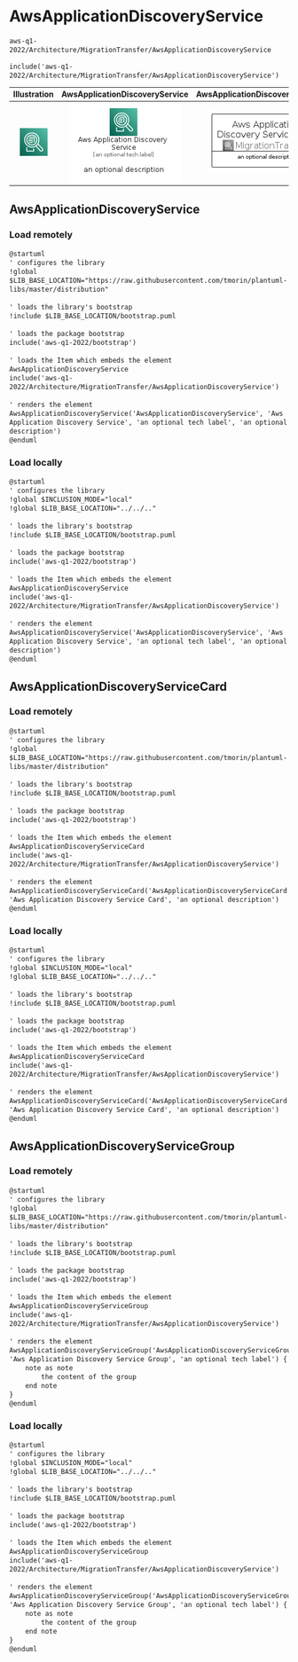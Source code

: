 # AwsApplicationDiscoveryService


```text
aws-q1-2022/Architecture/MigrationTransfer/AwsApplicationDiscoveryService
```

```text
include('aws-q1-2022/Architecture/MigrationTransfer/AwsApplicationDiscoveryService')
```



| Illustration | AwsApplicationDiscoveryService | AwsApplicationDiscoveryServiceCard | AwsApplicationDiscoveryServiceGroup |
| :---: | :---: | :---: | :---: |
| ![illustration for Illustration](../../../aws-q1-2022/Architecture/MigrationTransfer/AwsApplicationDiscoveryService.png) | ![illustration for AwsApplicationDiscoveryService](../../../aws-q1-2022/Architecture/MigrationTransfer/AwsApplicationDiscoveryService.Local.png) | ![illustration for AwsApplicationDiscoveryServiceCard](../../../aws-q1-2022/Architecture/MigrationTransfer/AwsApplicationDiscoveryServiceCard.Local.png) | ![illustration for AwsApplicationDiscoveryServiceGroup](../../../aws-q1-2022/Architecture/MigrationTransfer/AwsApplicationDiscoveryServiceGroup.Local.png) |




## AwsApplicationDiscoveryService

### Load remotely
```plantuml
@startuml
' configures the library
!global $LIB_BASE_LOCATION="https://raw.githubusercontent.com/tmorin/plantuml-libs/master/distribution"

' loads the library's bootstrap
!include $LIB_BASE_LOCATION/bootstrap.puml

' loads the package bootstrap
include('aws-q1-2022/bootstrap')

' loads the Item which embeds the element AwsApplicationDiscoveryService
include('aws-q1-2022/Architecture/MigrationTransfer/AwsApplicationDiscoveryService')

' renders the element
AwsApplicationDiscoveryService('AwsApplicationDiscoveryService', 'Aws Application Discovery Service', 'an optional tech label', 'an optional description')
@enduml
```

### Load locally
```plantuml
@startuml
' configures the library
!global $INCLUSION_MODE="local"
!global $LIB_BASE_LOCATION="../../.."

' loads the library's bootstrap
!include $LIB_BASE_LOCATION/bootstrap.puml

' loads the package bootstrap
include('aws-q1-2022/bootstrap')

' loads the Item which embeds the element AwsApplicationDiscoveryService
include('aws-q1-2022/Architecture/MigrationTransfer/AwsApplicationDiscoveryService')

' renders the element
AwsApplicationDiscoveryService('AwsApplicationDiscoveryService', 'Aws Application Discovery Service', 'an optional tech label', 'an optional description')
@enduml
```

## AwsApplicationDiscoveryServiceCard

### Load remotely
```plantuml
@startuml
' configures the library
!global $LIB_BASE_LOCATION="https://raw.githubusercontent.com/tmorin/plantuml-libs/master/distribution"

' loads the library's bootstrap
!include $LIB_BASE_LOCATION/bootstrap.puml

' loads the package bootstrap
include('aws-q1-2022/bootstrap')

' loads the Item which embeds the element AwsApplicationDiscoveryServiceCard
include('aws-q1-2022/Architecture/MigrationTransfer/AwsApplicationDiscoveryService')

' renders the element
AwsApplicationDiscoveryServiceCard('AwsApplicationDiscoveryServiceCard', 'Aws Application Discovery Service Card', 'an optional description')
@enduml
```

### Load locally
```plantuml
@startuml
' configures the library
!global $INCLUSION_MODE="local"
!global $LIB_BASE_LOCATION="../../.."

' loads the library's bootstrap
!include $LIB_BASE_LOCATION/bootstrap.puml

' loads the package bootstrap
include('aws-q1-2022/bootstrap')

' loads the Item which embeds the element AwsApplicationDiscoveryServiceCard
include('aws-q1-2022/Architecture/MigrationTransfer/AwsApplicationDiscoveryService')

' renders the element
AwsApplicationDiscoveryServiceCard('AwsApplicationDiscoveryServiceCard', 'Aws Application Discovery Service Card', 'an optional description')
@enduml
```

## AwsApplicationDiscoveryServiceGroup

### Load remotely
```plantuml
@startuml
' configures the library
!global $LIB_BASE_LOCATION="https://raw.githubusercontent.com/tmorin/plantuml-libs/master/distribution"

' loads the library's bootstrap
!include $LIB_BASE_LOCATION/bootstrap.puml

' loads the package bootstrap
include('aws-q1-2022/bootstrap')

' loads the Item which embeds the element AwsApplicationDiscoveryServiceGroup
include('aws-q1-2022/Architecture/MigrationTransfer/AwsApplicationDiscoveryService')

' renders the element
AwsApplicationDiscoveryServiceGroup('AwsApplicationDiscoveryServiceGroup', 'Aws Application Discovery Service Group', 'an optional tech label') {
    note as note
        the content of the group
    end note
}
@enduml
```

### Load locally
```plantuml
@startuml
' configures the library
!global $INCLUSION_MODE="local"
!global $LIB_BASE_LOCATION="../../.."

' loads the library's bootstrap
!include $LIB_BASE_LOCATION/bootstrap.puml

' loads the package bootstrap
include('aws-q1-2022/bootstrap')

' loads the Item which embeds the element AwsApplicationDiscoveryServiceGroup
include('aws-q1-2022/Architecture/MigrationTransfer/AwsApplicationDiscoveryService')

' renders the element
AwsApplicationDiscoveryServiceGroup('AwsApplicationDiscoveryServiceGroup', 'Aws Application Discovery Service Group', 'an optional tech label') {
    note as note
        the content of the group
    end note
}
@enduml
```

